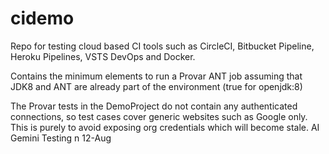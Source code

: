 # cidemo
Repo for testing cloud based CI tools such as CircleCI, Bitbucket Pipeline, Heroku Pipelines, VSTS DevOps and Docker.

Contains the minimum elements to run a Provar ANT job assuming that JDK8 and ANT are already part of the environment (true for openjdk:8)

The Provar tests in the DemoProject do not contain any authenticated connections, so test cases cover generic websites such as Google only. This is purely to avoid exposing org credentials which will become stale.
AI Gemini Testing n 12-Aug
